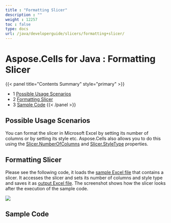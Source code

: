 ```yaml
---
title : "Formatting Slicer" 
description : "" 
weight : 12257 
toc : false
type: docs
url: /java/developerguide/slicers/formatting+slicer/
---
```


# Aspose.Cells for Java : Formatting Slicer


{{< panel title="Contents Summary" style="primary" >}}
*   1 [Possible Usage Scenarios](#possible-usage-scenarios)
*   2 [Formatting Slicer](#formatting-slicer)
*   3 [Sample Code](#sample-code)
{{< /panel >}}
 

## Possible Usage Scenarios

You can format the slicer in Microsoft Excel by setting its number of columns or by setting its style etc. Aspose.Cells also allows you to do this using the [Slicer.NumberOfColumns](https://apireference.aspose.com/cells/java/com.aspose.cells/slicer#NumberOfColumns) and [Slicer.StyleType](https://apireference.aspose.com/cells/java/com.aspose.cells/slicer#StyleType) properties.

## Formatting Slicer

Please see the following code, it loads the [sample Excel file](https://docs2.aspose.com/cells/java/attachments/66948422/67338501.xlsx) that contains a slicer. It accesses the slicer and sets its number of columns and style type and saves it as [output Excel file](https://docs2.aspose.com/cells/java/attachments/66948422/67338500.xlsx). The screenshot shows how the slicer looks after the execution of the sample code.

![](https://docs2.aspose.com/cells/java/attachments/66948422/67338499.png)

## Sample Code


